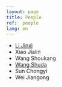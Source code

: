 ```yaml
---
layout: page
title: People
ref:  people
lang: en
---
```


<ul>
    <li><a href="https://en.wikipedia.org/wiki/Li_Jinxi">Li Jinxi</a></li>
    <li>Xiao Jialin</li>
    <li>Wang Shoukang</li>
    <li><a href="wangshuda.pdf">Wang Shuda</a></li>
    <li>Sun Chongyi</li>
    <li>Wei Jiangong</li>
</ul>
